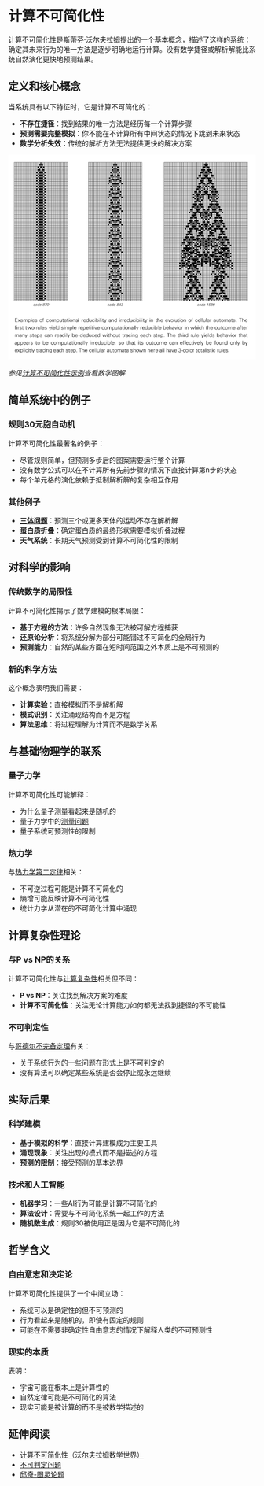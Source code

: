 # 计算不可简化性

计算不可简化性是斯蒂芬·沃尔夫拉姆提出的一个基本概念，描述了这样的系统：确定其未来行为的唯一方法是逐步明确地运行计算。没有数学捷径或解析解能比系统自然演化更快地预测结果。

## 定义和核心概念

当系统具有以下特征时，它是计算不可简化的：
- **不存在捷径**：找到结果的唯一方法是经历每一个计算步骤
- **预测需要完整模拟**：你不能在不计算所有中间状态的情况下跳到未来状态
- **数学分析失效**：传统的解析方法无法提供更快的解决方案

![alt text](../../images/computational-irreducibility/image.png)

*参见[计算不可简化性示例](https://mathworld.wolfram.com/ComputationalIrreducibility.html)查看数学图解*

## 简单系统中的例子

### 规则30元胞自动机
计算不可简化性最著名的例子：
- 尽管规则简单，但预测多步后的图案需要运行整个计算
- 没有数学公式可以在不计算所有先前步骤的情况下直接计算第n步的状态
- 每个单元格的演化依赖于抵制解析解的复杂相互作用

### 其他例子
- **[三体问题](annotation:three-body-problem)**：预测三个或更多天体的运动不存在解析解
- **蛋白质折叠**：确定蛋白质的最终形状需要模拟折叠过程
- **天气系统**：长期天气预测受到计算不可简化性的限制

## 对科学的影响

### 传统数学的局限性
计算不可简化性揭示了数学建模的根本局限：
- **基于方程的方法**：许多自然现象无法被可解方程捕获
- **还原论分析**：将系统分解为部分可能错过不可简化的全局行为
- **预测能力**：自然的某些方面在短时间范围之外本质上是不可预测的

### 新的科学方法
这个概念表明我们需要：
- **计算实验**：直接模拟而不是解析解
- **模式识别**：关注涌现结构而不是方程
- **算法思维**：将过程理解为计算而不是数学关系

## 与基础物理学的联系

### 量子力学
计算不可简化性可能解释：
- 为什么量子测量看起来是随机的
- 量子力学中的[测量问题](https://en.wikipedia.org/wiki/Measurement_problem)
- 量子系统可预测性的限制

### 热力学
与[热力学第二定律](https://en.wikipedia.org/wiki/Second_law_of_thermodynamics)相关：
- 不可逆过程可能是计算不可简化的
- 熵增可能反映计算不可简化性
- 统计力学从潜在的不可简化计算中涌现

## 计算复杂性理论

### 与P vs NP的关系
计算不可简化性与[计算复杂性](https://en.wikipedia.org/wiki/Computational_complexity_theory)相关但不同：
- **P vs NP**：关注找到解决方案的难度
- **计算不可简化性**：关注无论计算能力如何都无法找到捷径的不可能性

### 不可判定性
与[哥德尔不完备定理](https://en.wikipedia.org/wiki/G%C3%B6del%27s_incompleteness_theorems)有关：
- 关于系统行为的一些问题在形式上是不可判定的
- 没有算法可以确定某些系统是否会停止或永远继续

## 实际后果

### 科学建模
- **基于模拟的科学**：直接计算建模成为主要工具
- **涌现现象**：关注出现的模式而不是描述的方程
- **预测的限制**：接受预测的基本边界

### 技术和人工智能
- **机器学习**：一些AI行为可能是计算不可简化的
- **算法设计**：需要与不可简化系统一起工作的方法
- **随机数生成**：规则30被使用正是因为它是不可简化的

## 哲学含义

### 自由意志和决定论
计算不可简化性提供了一个中间立场：
- 系统可以是确定性的但不可预测的
- 行为看起来是随机的，即使有固定的规则
- 可能在不需要非确定性自由意志的情况下解释人类的不可预测性

### 现实的本质
表明：
- 宇宙可能在根本上是计算性的
- 自然定律可能是不可简化的算法
- 现实可能是被计算的而不是被数学描述的

## 延伸阅读

- [计算不可简化性（沃尔夫拉姆数学世界）](https://mathworld.wolfram.com/ComputationalIrreducibility.html)
- [不可判定问题](https://en.wikipedia.org/wiki/Undecidable_problem)
- [邱奇-图灵论题](https://en.wikipedia.org/wiki/Church%E2%80%93Turing_thesis)
